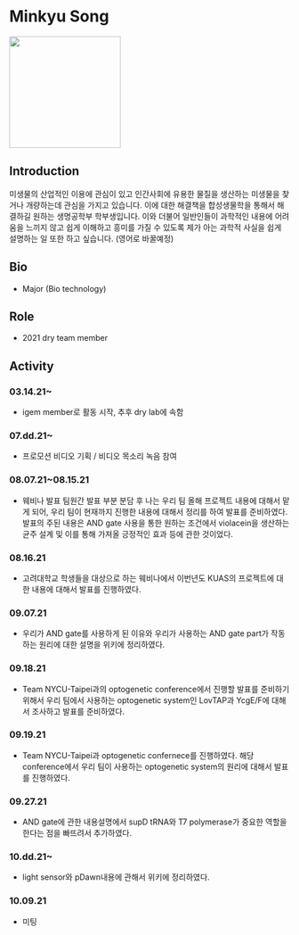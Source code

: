 # Minkyu Song
<img src = "https://user-images.githubusercontent.com/87221166/135803913-28f7996e-cafe-41fd-a228-3fed60e6beca.jpg" width="200" height="200">

## Introduction
미생물의 산업적인 이용에 관심이 있고 인간사회에 유용한 물질을 생산하는 미생물을 찾거나 개량하는데 관심을 가지고 있습니다. 이에 대한 해결책을 합성생물학을 통해서 해결하길 원하는 생명공학부 학부생입니다.
이와 더불어 일반인들이 과학적인 내용에 어려움을 느끼지 않고 쉽게 이해하고 흥미를 가질 수 있도록 제가 아는 과학적 사실을 쉽게 설명하는 일 또한 하고 싶습니다.
(영어로 바꿀예정)
## Bio 
* Major (Bio technology)


## Role
* 2021 dry team member


## Activity
### 03.14.21~
* igem member로 활동 시작, 추후 dry lab에 속함

### 07.dd.21~
* 프로모션 비디오 기획 / 비디오 목소리 녹음 참여
### 08.07.21~08.15.21
* 웨비나 발표 팀원간 발표 부분 분담 후 나는 우리 팀 올해 프로젝트 내용에 대해서 맡게 되어, 우리 팀이 현재까지 진행한 내용에 대해서 정리를 하여 발표를 준비하였다.
발표의 주된 내용은 AND gate 사용을 통한 원하는 조건에서 violacein을 생산하는 균주 설계 및 이를 통해 가져올 긍정적인 효과 등에 관한 것이었다.

### 08.16.21
* 고려대학교 학생들을 대상으로 하는 웨비나에서 이번년도 KUAS의 프로젝트에 대한 내용에 대해서 발표를 진행하였다.

### 09.07.21
* 우리가 AND gate를 사용하게 된 이유와 우리가 사용하는 AND gate part가 작동하는 원리에 대한 설명을 위키에 정리하였다.

### 09.18.21
* Team NYCU-Taipei과의 optogenetic conference에서 진행할 발표를 준비하기 위해서 우리 팀에서 사용하는 optogenetic system인 LovTAP과 YcgE/F에 대해서 조사하고 발표를 준비하였다.

### 09.19.21
* Team NYCU-Taipei과 optogenetic confernece를 진행하였다. 해당 conference에서 우리 팀이 사용하는 optogenetic system의 원리에 대해서 발표를 진행하였다. 

### 09.27.21
* AND gate에 관한 내용설명에서 supD tRNA와 T7 polymerase가 중요한 역할을 한다는 점을 빠뜨려서 추가하였다.

### 10.dd.21~
* light sensor와 pDawn내용에 관해서 위키에 정리하였다.

### 10.09.21
* 미팅
